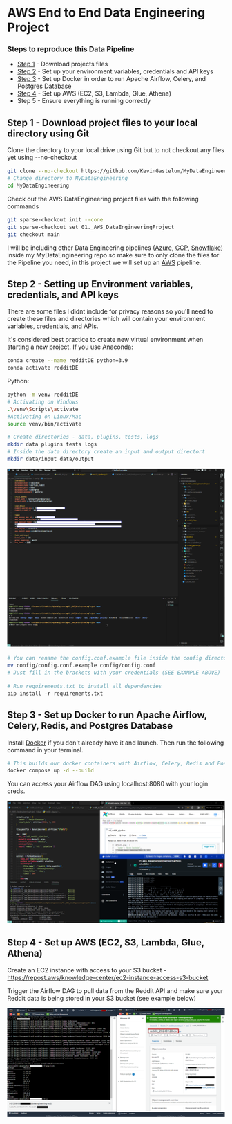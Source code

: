 # AWS End to End Data Engineering Project

### Steps to reproduce this Data Pipeline

- [Step 1](https://github.com/KevinGastelum/MyDataEngineering/tree/main/01._AWS_DataEngineeringProject#step-1---download-project-files-to-your-local-directory-using-git) - Download projects files
- [Step 2](https://github.com/KevinGastelum/MyDataEngineering/tree/main/01._AWS_DataEngineeringProject#step-2---setting-up-environment-variables-credentials-and-api-keys) - Set up your environment variables, credentials and API keys
- [Step 3](https://github.com/KevinGastelum/MyDataEngineering/tree/main/01._AWS_DataEngineeringProject#step-3---set-up-docker-to-run-apache-airflow-celery-redis-and-postgres-database) - Set up Docker in order to run Apache Airflow, Celery, and Postgres Database
- [Step 4](https://github.com/KevinGastelum/MyDataEngineering/tree/main/01._AWS_DataEngineeringProject#step-4---set-up-aws-ec2-s3-lambda-glue-athena) - Set up AWS (EC2, S3, Lambda, Glue, Athena)
- Step 5 - Ensure everything is running correctly

## Step 1 - Download project files to your local directory using Git

Clone the directory to your local drive using Git but to not checkout any files yet using --no-checkout

```bash
git clone --no-checkout https://github.com/KevinGastelum/MyDataEngineering.git
# Change directory to MyDataEngineering
cd MyDataEngineering
```

Check out the AWS DataEngineering project files with the following commands

```bash
git sparse-checkout init --cone
git sparse-checkout set 01._AWS_DataEngineeringProject
git checkout main
```

I will be including other Data Engineering pipelines ([Azure](https://azure.microsoft.com/en-us), [GCP](https://cloud.google.com/docs/overview), [Snowflake](https://www.snowflake.com/en/)) inside my MyDataEngineering repo so make sure to only clone the files for the Pipeline you need, in this project we will set up an [AWS](https://aws.amazon.com/) pipeline.

## Step 2 - Setting up Environment variables, credentials, and API keys

There are some files I didnt include for privacy reasons so you'll need to create these files and directories which will contain your environment variables, credentials, and APIs.

It's considered best practice to create new virtual environment when starting a new project.
If you use Anaconda:

```bash
conda create --name redditDE python=3.9
conda activate redditDE
```

Python:

```bash
python -m venv redditDE
# Activating on Windows
.\venv\Scripts\activate
#Activating on Linux/Mac
source venv/bin/activate
```

```bash
# Create directories - data, plugins, tests, logs
mkdir data plugins tests logs
# Inside the data directory create an input and output directort
mkdir data/input data/output
```

<img src="images\Step1-redditDE.png">

```bash
# You can rename the config.conf.example file inside the config directory to config.conf.
mv config/config.conf.example config/config.conf
# Just fill in the brackets with your credentials (SEE EXAMPLE ABOVE)
```

```python
# Run requirements.txt to install all dependencies
pip install -r requirements.txt

```

## Step 3 - Set up Docker to run Apache Airflow, Celery, Redis, and Postgres Database

Install [Docker](https://docs.docker.com/get-docker/) if you don't already have it and launch. Then run the following command in your terminal.

```bash
# This builds our docker containers with Airflow, Celery, Redis and Postgres
docker compose up -d --build
```

You can access your Airflow DAG using localhost:8080 with your login creds.

<img src="images\airflow--vscode.png">

## Step 4 - Set up AWS (EC2, S3, Lambda, Glue, Athena)

Create an EC2 instance with access to your S3 bucket - https://repost.aws/knowledge-center/ec2-instance-access-s3-bucket

Trigger the Airflow DAG to pull data from the Reddit API and make sure your Reddit data is being stored in your S3 bucket (see example below)

<img src="images\EC2--S3.png">

<!-- - Set up AWS (EC2, S3, Lambda, Glue, Athena)
  Set up Ec2 instance and s3 bucket for -->

<!-- End to End AWS project to extract, transform, and load (ETL) real-time data from Reddit posts into a Redshift data warehouse. This pipeline integrates multiple technologies to ensure efficient data handling and storage.

<img src="images\RedditDataEngineering-.png">

## Technologies Used

- **Data Extraction**: Reddit API
- **Workflow Automation**: Apache Airflow, Celery
- **Database Management**: PostgreSQL
- **Cloud Storage**: Amazon S3
- **Data Transformation**: AWS Glue, Lambda
- **Query Service**: Amazon Athena
- **Data Warehousing**: Amazon Redshift
- **Data Visualization**:

## Data Pipeline

- **Automated Data Processing Workflow**: Utilizing Apache Airflow and Celery for data processing.
- **Data Storage**: PostgreSQL and Amazon S3 for data storage.
- **Data Transformation**: Integrates AWS Glue, Lambda and Amazon Athena for effective data transformation and querying.
- **Scalable Data Warehousing**: Utilizes Amazon Redshift for a high-performance data warehousing solution.

## Objective

Showcases my ability to integrate various technologies to create a robust and scalable data pipeline. Demonstrate my expertise in handling big data and my capabilities to deliver efficient and reliable data solutions. -->

<!-- =============================== -->

<!--

Take screensshots of Docker/Airflow, AWS EC2/S3, SQL/Celery, Glue/Lambda, Athena/Redshift, Visuals

-->

<!--
Docker Commands =

docker compose up -d --build
docker compose up -d

docker exec -it


--Fresh Start steps
Set up VENV - Conda
run reqs.txt to install all required packages
pull in config.conf settings , data, logs, plugins, tests
run docker build

-->
